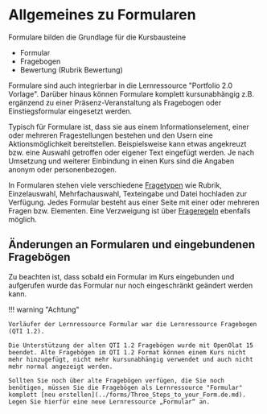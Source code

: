 # Allgemeines zu Formularen

Formulare bilden die Grundlage für die Kursbausteine

* Formular
* Fragebogen
* Bewertung (Rubrik Bewertung)

Formulare sind auch integrierbar in die Lernressource "Portfolio 2.0 Vorlage". Darüber hinaus können Formulare komplett kursunabhängig z.B. ergänzend zu einer Präsenz-Veranstaltung als Fragebogen oder Einstiegsformular eingesetzt werden.

Typisch für Formulare ist, dass sie aus einem Informationselement, einer oder mehreren Fragestellungen bestehen und den Usern eine Aktionsmöglichkeit bereitstellen. Beispielsweise kann etwas angekreuzt bzw. eine Auswahl getroffen oder eigener Text eingefügt werden. Je nach Umsetzung und weiterer Einbindung in einen Kurs sind die Angaben anonym oder personenbezogen.

In Formularen stehen viele verschiedene [Fragetypen](../learningresources/Form_editor_Questionnaire_editor.de.md) wie Rubrik, Einzelauswahl, Mehrfachauswahl, Texteingabe und Datei hochladen zur Verfügung. Jedes Formular besteht aus einer Seite mit einer oder mehreren Fragen bzw. Elementen. Eine Verzweigung ist über [Frageregeln](Question_rules.de.md) ebenfalls möglich.

## Änderungen an Formularen und eingebundenen Fragebögen

Zu beachten ist, dass sobald ein Formular im Kurs eingebunden und aufgerufen wurde das Formular nur noch eingeschränkt geändert werden kann.

!!! warning "Achtung"

    Vorläufer der Lernressource Formular war die Lernressource Fragebogen (QTI 1.2).

    Die Unterstützung der alten QTI 1.2 Fragebögen wurde mit OpenOlat 15 beendet. Alte Fragebögen im QTI 1.2 Format können einem Kurs nicht mehr hinzugefügt, nicht mehr kursunabhängig verwendet und auch nicht mehr normal angezeigt werden.

    Sollten Sie noch über alte Fragebögen verfügen, die Sie noch benötigen, müssen Sie die Fragebögen als Lernressource "Formular" komplett [neu erstellen](../forms/Three_Steps_to_your_Form.de.md). Legen Sie hierfür eine neue Lernressource „Formular“ an.
